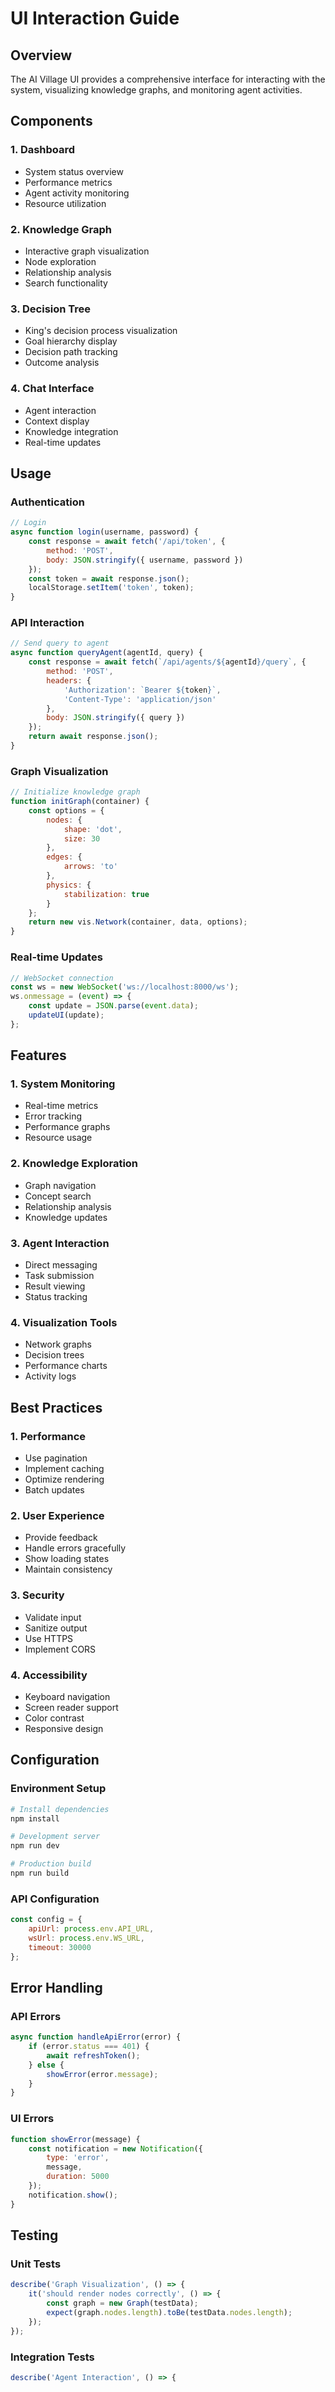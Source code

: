 # UI Interaction Guide

## Overview

The AI Village UI provides a comprehensive interface for interacting with the system, visualizing knowledge graphs, and monitoring agent activities.

## Components

### 1. Dashboard
- System status overview
- Performance metrics
- Agent activity monitoring
- Resource utilization

### 2. Knowledge Graph
- Interactive graph visualization
- Node exploration
- Relationship analysis
- Search functionality

### 3. Decision Tree
- King's decision process visualization
- Goal hierarchy display
- Decision path tracking
- Outcome analysis

### 4. Chat Interface
- Agent interaction
- Context display
- Knowledge integration
- Real-time updates

## Usage

### Authentication
```javascript
// Login
async function login(username, password) {
    const response = await fetch('/api/token', {
        method: 'POST',
        body: JSON.stringify({ username, password })
    });
    const token = await response.json();
    localStorage.setItem('token', token);
}
```

### API Interaction
```javascript
// Send query to agent
async function queryAgent(agentId, query) {
    const response = await fetch(`/api/agents/${agentId}/query`, {
        method: 'POST',
        headers: {
            'Authorization': `Bearer ${token}`,
            'Content-Type': 'application/json'
        },
        body: JSON.stringify({ query })
    });
    return await response.json();
}
```

### Graph Visualization
```javascript
// Initialize knowledge graph
function initGraph(container) {
    const options = {
        nodes: {
            shape: 'dot',
            size: 30
        },
        edges: {
            arrows: 'to'
        },
        physics: {
            stabilization: true
        }
    };
    return new vis.Network(container, data, options);
}
```

### Real-time Updates
```javascript
// WebSocket connection
const ws = new WebSocket('ws://localhost:8000/ws');
ws.onmessage = (event) => {
    const update = JSON.parse(event.data);
    updateUI(update);
};
```

## Features

### 1. System Monitoring
- Real-time metrics
- Error tracking
- Performance graphs
- Resource usage

### 2. Knowledge Exploration
- Graph navigation
- Concept search
- Relationship analysis
- Knowledge updates

### 3. Agent Interaction
- Direct messaging
- Task submission
- Result viewing
- Status tracking

### 4. Visualization Tools
- Network graphs
- Decision trees
- Performance charts
- Activity logs

## Best Practices

### 1. Performance
- Use pagination
- Implement caching
- Optimize rendering
- Batch updates

### 2. User Experience
- Provide feedback
- Handle errors gracefully
- Show loading states
- Maintain consistency

### 3. Security
- Validate input
- Sanitize output
- Use HTTPS
- Implement CORS

### 4. Accessibility
- Keyboard navigation
- Screen reader support
- Color contrast
- Responsive design

## Configuration

### Environment Setup
```bash
# Install dependencies
npm install

# Development server
npm run dev

# Production build
npm run build
```

### API Configuration
```javascript
const config = {
    apiUrl: process.env.API_URL,
    wsUrl: process.env.WS_URL,
    timeout: 30000
};
```

## Error Handling

### API Errors
```javascript
async function handleApiError(error) {
    if (error.status === 401) {
        await refreshToken();
    } else {
        showError(error.message);
    }
}
```

### UI Errors
```javascript
function showError(message) {
    const notification = new Notification({
        type: 'error',
        message,
        duration: 5000
    });
    notification.show();
}
```

## Testing

### Unit Tests
```javascript
describe('Graph Visualization', () => {
    it('should render nodes correctly', () => {
        const graph = new Graph(testData);
        expect(graph.nodes.length).toBe(testData.nodes.length);
    });
});
```

### Integration Tests
```javascript
describe('Agent Interaction', () => {
